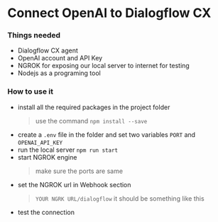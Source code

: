 # Connect OpenAI to Dialogflow CX

### Things needed
* Dialogflow CX agent
* OpenAI account and API Key
* NGROK for exposing our local server to internet for testing
* Nodejs as a programing tool
    

### How to use it
* install all the required packages in the project folder
    > use the command `npm install --save`
* create a `.env` file in the folder and set two variables `PORT` and `OPENAI_API_KEY`
* run the local server `npm run start`
* start NGROK engine
    > make sure the ports are same
* set the NGROK url in Webhook section
    > `YOUR NGRK URL/dialogflow` it should be something like this
* test the connection
